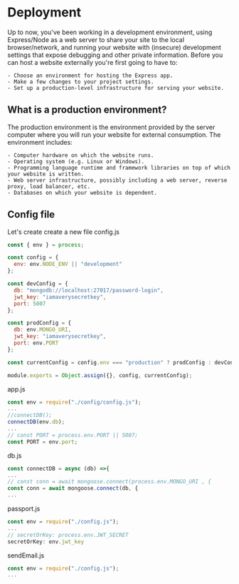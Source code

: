 # Deployment

Up to now, you've been working in a development environment, using Express/Node as a web server to share your site to the local browser/network, and running your website with (insecure) development settings that expose debugging and other private information. Before you can host a website externally you're first going to have to:

    - Choose an environment for hosting the Express app.
    - Make a few changes to your project settings.
    - Set up a production-level infrastructure for serving your website.

## What is a production environment?

The production environment is the environment provided by the server computer where you will run your website for external consumption. The environment includes:

    - Computer hardware on which the website runs.
    - Operating system (e.g. Linux or Windows).
    - Programming language runtime and framework libraries on top of which your website is written.
    - Web server infrastructure, possibly including a web server, reverse proxy, load balancer, etc.
    - Databases on which your website is dependent.

## Config file

Let's create create a new file config.js

```js
const { env } = process;

const config = {
  env: env.NODE_ENV || "development"
};

const devConfig = {
  db: "mongodb://localhost:27017/password-login",
  jwt_key: "iamaverysecretkey",
  port: 5007
};

const prodConfig = {
  db: env.MONGO_URI,
  jwt_key: "iamaverysecretkey",
  port: env.PORT
};

const currentConfig = config.env === "production" ? prodConfig : devConfig;

module.exports = Object.assign({}, config, currentConfig);
```

app.js
```js
const env = require("./config/config.js");
...
//connectDB();
connectDB(env.db);
...
// const PORT = process.env.PORT || 5007;
const PORT = env.port;
```

db.js
```js
const connectDB = async (db) =>{
...
// const conn = await mongoose.connect(process.env.MONGO_URI , {
const conn = await mongoose.connect(db, {
...
```

passport.js
```js
const env = require("./config.js");
...
// secretOrKey: process.env.JWT_SECRET
secretOrKey: env.jwt_key
```

sendEmail.js
```js
const env = require("./config.js");
...

```


